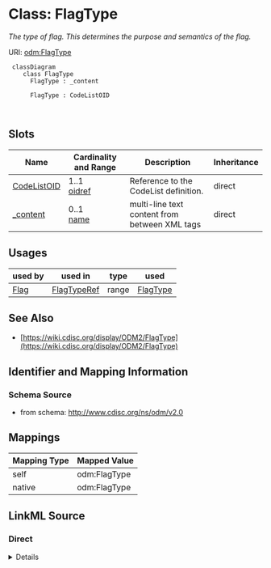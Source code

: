 # Class: FlagType


_The type of flag. This determines the purpose and semantics of the flag._





URI: [odm:FlagType](http://www.cdisc.org/ns/odm/v2.0/FlagType)



```mermaid
 classDiagram
    class FlagType
      FlagType : _content
        
      FlagType : CodeListOID
        
      
```




<!-- no inheritance hierarchy -->


## Slots

| Name | Cardinality and Range | Description | Inheritance |
| ---  | --- | --- | --- |
| [CodeListOID](CodeListOID.md) | 1..1 <br/> [oidref](oidref.md) | Reference to the CodeList definition. | direct |
| [_content](_content.md) | 0..1 <br/> [name](name.md) | multi-line text content from between XML tags | direct |





## Usages

| used by | used in | type | used |
| ---  | --- | --- | --- |
| [Flag](Flag.md) | [FlagTypeRef](FlagTypeRef.md) | range | [FlagType](FlagType.md) |






## See Also

* [https://wiki.cdisc.org/display/ODM2/FlagType](https://wiki.cdisc.org/display/ODM2/FlagType)

## Identifier and Mapping Information







### Schema Source


* from schema: http://www.cdisc.org/ns/odm/v2.0





## Mappings

| Mapping Type | Mapped Value |
| ---  | ---  |
| self | odm:FlagType |
| native | odm:FlagType |





## LinkML Source

<!-- TODO: investigate https://stackoverflow.com/questions/37606292/how-to-create-tabbed-code-blocks-in-mkdocs-or-sphinx -->

### Direct

<details>
```yaml
name: FlagType
description: The type of flag. This determines the purpose and semantics of the flag.
from_schema: http://www.cdisc.org/ns/odm/v2.0
see_also:
- https://wiki.cdisc.org/display/ODM2/FlagType
slots:
- CodeListOID
- _content
slot_usage:
  CodeListOID:
    name: CodeListOID
    description: Reference to the CodeList definition.
    comments:
    - 'Required

      range: oidref

      The valid values for a FlagType are provided by the study sponsor. Must match
      the OID for a CodeList element in the Study/MetaDataVersion.'
    domain_of:
    - CodeListRef
    - FlagValue
    - FlagType
    range: oidref
    required: true
  _content:
    name: _content
    domain_of:
    - TranslatedText
    - Title
    - CheckValue
    - Code
    - WorkflowEnd
    - UserName
    - Prefix
    - Suffix
    - FullName
    - GivenName
    - FamilyName
    - StreetName
    - HouseNumber
    - City
    - StateProv
    - Country
    - PostalCode
    - OtherText
    - Meaning
    - LegalReason
    - DateTimeStamp
    - ReasonForChange
    - SourceID
    - FlagValue
    - FlagType
    - Value
    range: name
class_uri: odm:FlagType

```
</details>

### Induced

<details>
```yaml
name: FlagType
description: The type of flag. This determines the purpose and semantics of the flag.
from_schema: http://www.cdisc.org/ns/odm/v2.0
see_also:
- https://wiki.cdisc.org/display/ODM2/FlagType
slot_usage:
  CodeListOID:
    name: CodeListOID
    description: Reference to the CodeList definition.
    comments:
    - 'Required

      range: oidref

      The valid values for a FlagType are provided by the study sponsor. Must match
      the OID for a CodeList element in the Study/MetaDataVersion.'
    domain_of:
    - CodeListRef
    - FlagValue
    - FlagType
    range: oidref
    required: true
  _content:
    name: _content
    domain_of:
    - TranslatedText
    - Title
    - CheckValue
    - Code
    - WorkflowEnd
    - UserName
    - Prefix
    - Suffix
    - FullName
    - GivenName
    - FamilyName
    - StreetName
    - HouseNumber
    - City
    - StateProv
    - Country
    - PostalCode
    - OtherText
    - Meaning
    - LegalReason
    - DateTimeStamp
    - ReasonForChange
    - SourceID
    - FlagValue
    - FlagType
    - Value
    range: name
attributes:
  CodeListOID:
    name: CodeListOID
    description: Reference to the CodeList definition.
    comments:
    - 'Required

      range: oidref

      The valid values for a FlagType are provided by the study sponsor. Must match
      the OID for a CodeList element in the Study/MetaDataVersion.'
    from_schema: http://www.cdisc.org/ns/odm/v2.0
    rank: 1000
    alias: CodeListOID
    owner: FlagType
    domain_of:
    - CodeListRef
    - FlagValue
    - FlagType
    range: oidref
    required: true
  _content:
    name: _content
    description: multi-line text content from between XML tags
    from_schema: http://www.cdisc.org/ns/odm/v2.0
    rank: 1000
    alias: _content
    owner: FlagType
    domain_of:
    - TranslatedText
    - Title
    - CheckValue
    - Code
    - WorkflowEnd
    - UserName
    - Prefix
    - Suffix
    - FullName
    - GivenName
    - FamilyName
    - StreetName
    - HouseNumber
    - City
    - StateProv
    - Country
    - PostalCode
    - OtherText
    - Meaning
    - LegalReason
    - DateTimeStamp
    - ReasonForChange
    - SourceID
    - FlagValue
    - FlagType
    - Value
    range: name
    inlined: true
class_uri: odm:FlagType

```
</details>